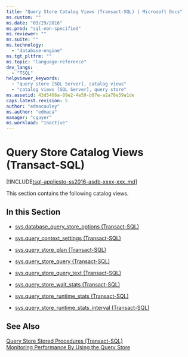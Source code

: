 ```yaml
---
title: "Query Store Catalog Views (Transact-SQL) | Microsoft Docs"
ms.custom: ""
ms.date: "03/29/2016"
ms.prod: "sql-non-specified"
ms.reviewer: ""
ms.suite: ""
ms.technology: 
  - "database-engine"
ms.tgt_pltfrm: ""
ms.topic: "language-reference"
dev_langs: 
  - "TSQL"
helpviewer_keywords: 
  - "query store [SQL Server], catalog views"
  - "catalog views [SQL Server], query store"
ms.assetid: 43d5466a-89e2-4e59-b87e-a2a78e59a1de
caps.latest.revision: 5
author: "edmacauley"
ms.author: "edmaca"
manager: "cguyer"
ms.workload: "Inactive"
---
```

# Query Store Catalog Views (Transact-SQL)
[!INCLUDE[tsql-appliesto-ss2016-asdb-xxxx-xxx_md](../../includes/tsql-appliesto-ss2016-asdb-xxxx-xxx-md.md)]

  This section contains the following catalog views.  
  
## In this Section  
  
-   [sys.database_query_store_options &#40;Transact-SQL&#41;](../../relational-databases/system-catalog-views/sys-database-query-store-options-transact-sql.md)  
  
-   [sys.query_context_settings &#40;Transact-SQL&#41;](../../relational-databases/system-catalog-views/sys-query-context-settings-transact-sql.md)  
  
-   [sys.query_store_plan &#40;Transact-SQL&#41;](../../relational-databases/system-catalog-views/sys-query-store-plan-transact-sql.md)  
  
-   [sys.query_store_query &#40;Transact-SQL&#41;](../../relational-databases/system-catalog-views/sys-query-store-query-transact-sql.md)  
  
-   [sys.query_store_query_text &#40;Transact-SQL&#41;](../../relational-databases/system-catalog-views/sys-query-store-query-text-transact-sql.md)  
  
-   [sys.query_store_wait_stats &#40;Transact-SQL&#41;](../../relational-databases/system-catalog-views/sys-query-store-wait-stats-transact-sql.md)  
  
 -  [sys.query_store_runtime_stats &#40;Transact-SQL&#41;](../../relational-databases/system-catalog-views/sys-query-store-runtime-stats-transact-sql.md)  

-   [sys.query_store_runtime_stats_interval &#40;Transact-SQL&#41;](../../relational-databases/system-catalog-views/sys-query-store-runtime-stats-interval-transact-sql.md)  
  
## See Also  
 [Query Store Stored Procedures &#40;Transact-SQL&#41;](../../relational-databases/system-stored-procedures/query-store-stored-procedures-transact-sql.md)   
 [Monitoring Performance By Using the Query Store](../../relational-databases/performance/monitoring-performance-by-using-the-query-store.md)  
  
  
